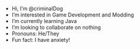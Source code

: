 - Hi, I’m @criminalDog
- I’m interested in Game Development and Modding
- I’m currently learning Java
- I’m looking to collaborate on nothing
- Pronouns: He/They
- Fun fact: I have anxiety!
